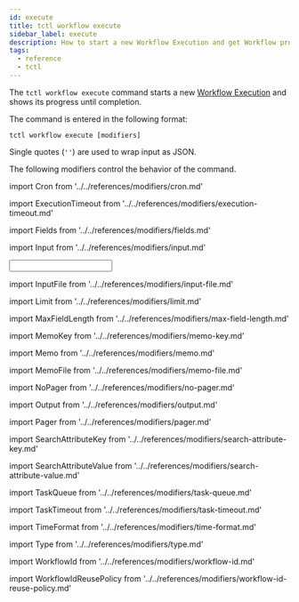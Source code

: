 ```yaml
---
id: execute
title: tctl workflow execute
sidebar_label: execute
description: How to start a new Workflow Execution and get Workflow progress using tctl.
tags:
  - reference
  - tctl
---
```


The `tctl workflow execute` command starts a new [Workflow Execution](/concepts/what-is-a-workflow-execution) and shows its progress until completion.

The command is entered in the following format:

`tctl workflow execute [modifiers]`

Single quotes (`''`) are used to wrap input as JSON.

The following modifiers control the behavior of the command.

<!--Cron-->

import Cron from '../../references/modifiers/cron.md'

<Cron />

<!--ExecutionTimeout-->

import ExecutionTimeout from '../../references/modifiers/execution-timeout.md'

<ExecutionTimeout />

<!--Fields-->

import Fields from '../../references/modifiers/fields.md'

<Fields />

<!--Input-->

import Input from '../../references/modifiers/input.md'

<Input />

<!--InputFile-->

import InputFile from '../../references/modifiers/input-file.md'

<InputFile />

<!--Limit-->

import Limit from '../../references/modifiers/limit.md'

<Limit />

<!--MaxFieldLength-->

import MaxFieldLength from '../../references/modifiers/max-field-length.md'

<MaxFieldLength />

<!--MemoKey-->

import MemoKey from '../../references/modifiers/memo-key.md'

<MemoKey />

<!--Memo-->

import Memo from '../../references/modifiers/memo.md'

<Memo />

<!--MemoFile-->

import MemoFile from '../../references/modifiers/memo-file.md'

<MemoFile />

<!--NoPager-->

import NoPager from '../../references/modifiers/no-pager.md'

<NoPager />

<!--Output-->

import Output from '../../references/modifiers/output.md'

<Output />

<!--Pager-->

import Pager from '../../references/modifiers/pager.md'

<Pager />

<!--SearchAttributeKey-->

import SearchAttributeKey from '../../references/modifiers/search-attribute-key.md'

<SearchAttributeKey />

<!--SearchAttributeValue-->

import SearchAttributeValue from '../../references/modifiers/search-attribute-value.md'

<SearchAttributeValue />

<!--TaskQueue-->

import TaskQueue from '../../references/modifiers/task-queue.md'

<TaskQueue />

<!--TaskTimeout-->

import TaskTimeout from '../../references/modifiers/task-timeout.md'

<TaskTimeout />

<!--TimeFormat-->

import TimeFormat from '../../references/modifiers/time-format.md'

<TimeFormat />

<!--Type-->

import Type from '../../references/modifiers/type.md'

<Type />

<!--WorkflowId-->

import WorkflowId from '../../references/modifiers/workflow-id.md'

<WorkflowId />

<!--WorkflowIdReusePolicy-->

import WorkflowIdReusePolicy from '../../references/modifiers/workflow-id-reuse-policy.md'

<WorkflowIdReusePolicy />
